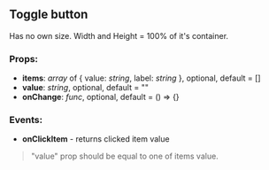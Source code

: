 ## **Toggle button**

Has no own size. Width and Height = 100% of it's container.

### Props:

* **items**: _array_ of { value: _string_, label: _string_ }, optional, default = []
* **value**: _string_, optional, default = ""
* **onChange**: _func_, optional, default = () => {}

### Events:

* **onClickItem** - returns clicked item value

> "value" prop should be equal to one of items value.
